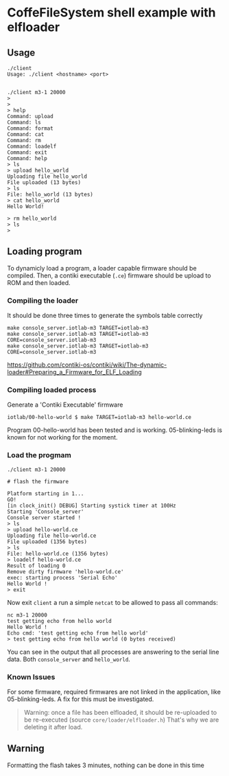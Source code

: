 CoffeFileSystem shell example with elfloader
============================================

Usage
-----

    ./client
    Usage: ./client <hostname> <port>


    ./client m3-1 20000
    >
    >
    > help
    Command: upload
    Command: ls
    Command: format
    Command: cat
    Command: rm
    Command: loadelf
    Command: exit
    Command: help
    > ls
    > upload hello_world
    Uploading file hello_world
    File uploaded (13 bytes)
    > ls
    File: hello_world (13 bytes)
    > cat hello_world
    Hello World!

    > rm hello_world
    > ls
    >


Loading program
---------------

To dynamicly load a program, a loader capable firmware should be compiled.
Then, a contiki executable (`.ce`) firmware should be upload to ROM and then
loaded.

### Compiling the loader ###

It should be done three times to generate the symbols table correctly

    make console_server.iotlab-m3 TARGET=iotlab-m3
    make console_server.iotlab-m3 TARGET=iotlab-m3 CORE=console_server.iotlab-m3
    make console_server.iotlab-m3 TARGET=iotlab-m3 CORE=console_server.iotlab-m3

https://github.com/contiki-os/contiki/wiki/The-dynamic-loader#Preparing_a_Firmware_for_ELF_Loading


### Compiling loaded process ###

Generate a 'Contiki Executable' firmware

    iotlab/00-hello-world $ make TARGET=iotlab-m3 hello-world.ce


Program 00-hello-world has been tested and is working.
05-blinking-leds is known for not working for the moment.


### Load the progmam ###

    ./client m3-1 20000

    # flash the firmware

    Platform starting in 1...
    GO!
    [in clock_init() DEBUG] Starting systick timer at 100Hz
    Starting 'Console_server'
    Console server started !
    > ls
    > upload hello-world.ce
    Uploading file hello-world.ce
    File uploaded (1356 bytes)
    > ls
    File: hello-world.ce (1356 bytes)
    > loadelf hello-world.ce
    Result of loading 0
    Remove dirty firmware 'hello-world.ce'
    exec: starting process 'Serial Echo'
    Hello World !
    > exit

Now exit `client` a run a simple `netcat` to be allowed to pass all commands:

    nc m3-1 20000
    test getting echo from hello world
    Hello World !
    Echo cmd: 'test getting echo from hello world'
    > test getting echo from hello world (0 bytes received)

You can see in the output that all processes are answering to the serial line
data. Both `console_server` and `hello_world`.


### Known Issues ###

For some firmware, required firmwares are not linked in the application, like
05-blinking-leds. A fix for this must be investigated.

> Warning: once a file has been elfloaded, it should be re-uploaded to be
> re-executed (source `core/loader/elfloader.h`)
> That's why we are deleting it after load.



Warning
-------

Formatting the flash takes 3 minutes, nothing can be done in this time

